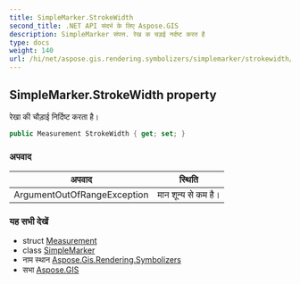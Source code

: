 ```yaml
---
title: SimpleMarker.StrokeWidth
second_title: .NET API संदर्भ के लिए Aspose.GIS
description: SimpleMarker संपत्त. रेख क चड़ई नर्दष्ट करत है
type: docs
weight: 140
url: /hi/net/aspose.gis.rendering.symbolizers/simplemarker/strokewidth/
---
```

## SimpleMarker.StrokeWidth property

रेखा की चौड़ाई निर्दिष्ट करता है।

```csharp
public Measurement StrokeWidth { get; set; }
```

### अपवाद

| अपवाद | स्थिति |
| --- | --- |
| ArgumentOutOfRangeException | मान शून्य से कम है। |

### यह सभी देखें

* struct [Measurement](../../../aspose.gis.rendering/measurement/)
* class [SimpleMarker](../)
* नाम स्थान [Aspose.Gis.Rendering.Symbolizers](../../simplemarker/)
* सभा [Aspose.GIS](../../../)


